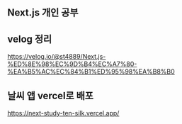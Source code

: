 ## Next.js 개인 공부

## velog 정리

https://velog.io/@st4889/Next.js-%ED%8E%98%EC%9D%B4%EC%A7%80-%EA%B5%AC%EC%84%B1%ED%95%98%EA%B8%B0

## 날씨 앱 vercel로 배포 

https://next-study-ten-silk.vercel.app/
